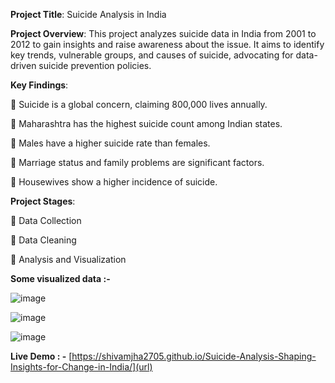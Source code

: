 **Project Title**: Suicide Analysis in India

**Project Overview**:
This project analyzes suicide data in India from 2001 to 2012 to gain insights and raise awareness about the issue. It aims to identify key trends, vulnerable groups, and causes of suicide, advocating for data-driven suicide prevention policies.

**Key Findings**:

🔶 Suicide is a global concern, claiming 800,000 lives annually.

🔷 Maharashtra has the highest suicide count among Indian states.

🔶 Males have a higher suicide rate than females.

🔷 Marriage status and family problems are significant factors.

🔶 Housewives show a higher incidence of suicide.

**Project Stages**:

🔷 Data Collection

🔶 Data Cleaning

🔷 Analysis and Visualization

**Some visualized data :-**

![image](https://github.com/shivamjha2705/DSA/assets/69563640/2a5092b1-187e-4490-8439-2195b3e6d5af)

![image](https://github.com/shivamjha2705/DSA/assets/69563640/e6cfb8ba-316d-4f42-a538-d5afa7906e52)

![image](https://github.com/shivamjha2705/DSA/assets/69563640/e76ccb57-4abb-40c2-94d7-610218467743)

**Live Demo : -**  [https://shivamjha2705.github.io/Suicide-Analysis-Shaping-Insights-for-Change-in-India/](url)
